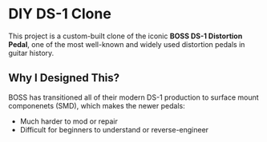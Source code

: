 # DIY DS-1 Clone

This project is a custom-built clone of the iconic **BOSS DS-1 Distortion Pedal**, one of the most well-known and widely used distortion pedals in guitar history.

## Why I Designed This?
BOSS has transitioned all of their modern DS-1 production to surface mount componenets (SMD), which makes the newer pedals:
- Much harder to mod or repair
- Difficult for beginners to understand or reverse-engineer
